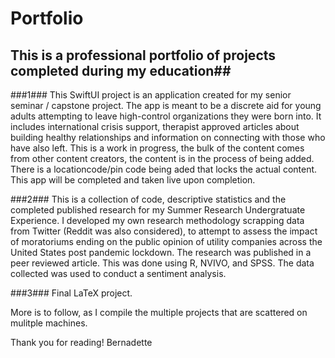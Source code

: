 # Portfolio
## This is a professional portfolio of projects completed during my education##

###1### This SwiftUI project is an application created for my senior seminar / capstone project. The app is meant to be a discrete aid for young 
adults attempting to leave high-control organizations they were born into. It includes international crisis support, therapist approved articles
about building healthy relationships and information on connecting with those who have also left. This is a work in progress, the bulk of the 
content comes from other content creators, the content is in the process of being added. There is a locationcode/pin code being aded that locks 
the actual content. This app will be completed and taken live upon completion. 

###2### This is a collection of code, descriptive statistics and the completed published research for my Summer Research Undergratuate Experience. 
I developed my own research methodology scrapping data from Twitter (Reddit was also considered), to attempt to assess the impact of moratoriums 
ending on the public opinion of utility companies across the United States post pandemic lockdown. The research was published in a peer reviewed 
article. This was done using R, NVIVO, and SPSS. The data collected was used to conduct a sentiment analysis. 

###3### Final LaTeX project.

More is to follow, as I compile the multiple projects that are scattered on mulitple machines. 

Thank you for reading!
Bernadette

